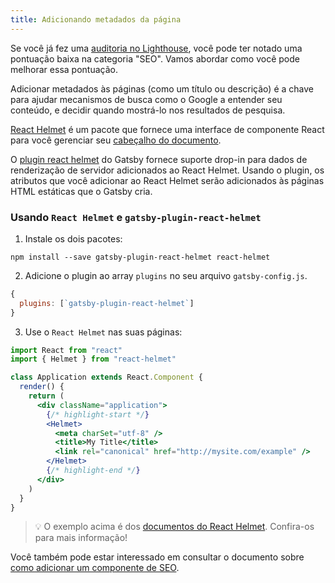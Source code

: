 ```yaml
---
title: Adicionando metadados da página
---
```


Se você já fez uma [auditoria no Lighthouse](/docs/audit-with-lighthouse/), você pode ter notado
uma pontuação baixa na categoria "SEO". Vamos abordar como você pode melhorar essa pontuação.

Adicionar metadados às páginas (como um título ou descrição) é a chave para ajudar mecanismos
de busca como o Google a entender seu conteúdo, e decidir quando mostrá-lo nos resultados de pesquisa.

[React Helmet](https://github.com/nfl/react-helmet) é um pacote que fornece uma interface de componente React para você gerenciar seu [cabeçalho do documento](https://developer.mozilla.org/en-US/docs/Web/HTML/Element/head).

O [plugin react helmet](/packages/gatsby-plugin-react-helmet/) do Gatsby fornece suporte drop-in 
para dados de renderização de servidor adicionados ao React Helmet. Usando o plugin, os atributos que você adicionar ao React Helmet serão adicionados às páginas HTML estáticas que o Gatsby cria.

### Usando `React Helmet` e `gatsby-plugin-react-helmet`

1. Instale os dois pacotes:

```shell
npm install --save gatsby-plugin-react-helmet react-helmet
```

2. Adicione o plugin ao array `plugins` no seu arquivo `gatsby-config.js`.

```javascript:title=gatsby-config.js
{
  plugins: [`gatsby-plugin-react-helmet`]
}
```

3. Use o `React Helmet` nas suas páginas:

```jsx
import React from "react"
import { Helmet } from "react-helmet"

class Application extends React.Component {
  render() {
    return (
      <div className="application">
        {/* highlight-start */}
        <Helmet>
          <meta charSet="utf-8" />
          <title>My Title</title>
          <link rel="canonical" href="http://mysite.com/example" />
        </Helmet>
        {/* highlight-end */}
      </div>
    )
  }
}
```

> 💡 O exemplo acima é dos [documentos do React Helmet](https://github.com/nfl/react-helmet#example). Confira-os para mais informação!

Você também pode estar interessado em consultar o documento sobre 
[como adicionar um componente de SEO](/docs/add-seo-component/).
